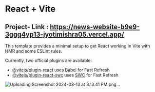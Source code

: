 # React + Vite
## Project- Link : https://news-website-b9e9-3ggq4yp13-jyotimishra05.vercel.app/


This template provides a minimal setup to get React working in Vite with HMR and some ESLint rules.

Currently, two official plugins are available:

- [@vitejs/plugin-react](https://github.com/vitejs/vite-plugin-react/blob/main/packages/plugin-react/README.md) uses [Babel](https://babeljs.io/) for Fast Refresh
- [@vitejs/plugin-react-swc](https://github.com/vitejs/vite-plugin-react-swc) uses [SWC](https://swc.rs/) for Fast Refresh

![Uploading Screenshot 2024-03-13 at 3.13.41 PM.png…]()
